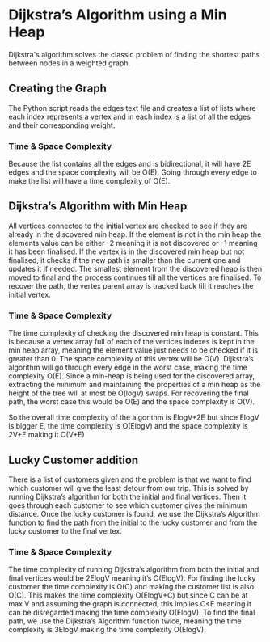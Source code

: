# Dijkstra’s Algorithm using a Min Heap
Dijkstra's algorithm solves the classic problem of finding the shortest paths between nodes in a weighted graph.

## Creating the Graph
The Python script reads the edges text file and creates a list of lists where each index represents a vertex and in each index is a list of all the edges and their corresponding weight.

### Time & Space Complexity
Because the list contains all the edges and is bidirectional, it will have 2E edges and the space complexity will be O(E). Going through every edge to make the list will have a time complexity of O(E).

## Dijkstra’s Algorithm with Min Heap
All vertices connected to the initial vertex are checked to see if they are already in the discovered min heap. If the element is not in the min heap the elements value can be either -2 meaning it is not discovered or -1 meaning it has been finalised. If the vertex is in the discovered min heap but not finalised, it checks if the new path is smaller than the current one and updates it if needed. The smallest element from the discovered heap is then moved to final and the process continues till all the vertices are finalised. To recover the path, the vertex parent array is tracked back till it reaches the initial vertex.

### Time & Space Complexity
The time complexity of checking the discovered min heap is constant. This is because a vertex array full of each of the vertices indexes is kept in the min heap array, meaning the element value just needs to be checked if it is greater than 0. The space complexity of this vertex will be O(V). Dijkstra’s algorithm will go through every edge in the worst case, making the time complexity O(E). Since a min-heap is being used for the discovered array, extracting the minimum and maintaining the properties of a min heap as the height of the tree will at most be O(logV) swaps. For recovering the final path, the worst case this would be O(E) and the space complexity is O(V). 

So the overall time complexity of the algorithm is ElogV+2E but since ElogV is bigger E, the time complexity is O(ElogV) and the space complexity is 2V+E making it O(V+E)

## Lucky Customer addition
There is a list of customers given and the problem is that we want to find which customer will give the least detour from our trip. This is solved by running Dijkstra’s algorithm for both the initial and final vertices. Then it goes through each customer to see which customer gives the minimum distance. Once the lucky customer is found, we use the Dijkstra’s Algorithm function to find the path from the initial to the lucky customer and from the lucky customer to the final vertex.

### Time & Space Complexity
The time complexity of running Dijkstra’s algorithm from both the initial and final vertices would be 2ElogV meaning it’s O(ElogV). For finding the lucky customer the time complexity is O(C) and making the customer list is also O(C). This makes the time complexity O(ElogV+C) but since C can be at max V and assuming the graph is connected, this implies C<E meaning it can be disregarded making the time complexity O(ElogV). To find the final path, we use the Dijkstra’s Algorithm function twice, meaning the time complexity is 3ElogV making the time complexity O(ElogV).
